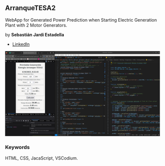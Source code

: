 ## ArranqueTESA2
 WebApp for Generated Power Prediction when Starting Electric Generation Plant with 2 Motor Generators.
 
by **Sebastián Jardi Estadella**
 * [LinkedIn](https://www.linkedin.com/in/sebasti%C3%A1n-jardi-estadella-b71b2a220/)
 
 <img
 	src = "ArranqueTESA2.png"
 	alt = "WebApp Image ArranqueTESA2.">
 	
 ### Keywords
 HTML, CSS, JacaScript, VSCodium.
